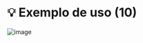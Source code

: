 # 💡 Exemplo de uso (10)

![image](https://github.com/user-attachments/assets/16d7dd2e-7077-4f80-872b-b4c8cfa5ccf2)

